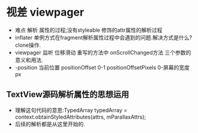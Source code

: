 # 视差 viewpager
- 难点 解析 属性的过程;没有styleable 修饰的attr属性的解析过程
- inflater 单例方式在fragment解析属性过程中会遇到的问题.解决方式是什么? clone操作.
- viewpager 监听 位移滑动 重写的方法中 onScrollChanged方法 三个参数的意义和用法.
- -position 当前位置    positionOffset 0-1     positionOffsetPixels 0-屏幕的宽度px
## TextView源码解析属性的思想运用
- 理解这句代码的意思:TypedArray typedArray = context.obtainStyledAttributes(attrs, mParallaxAttrs);
- 后续的解析都是从这里开始的.